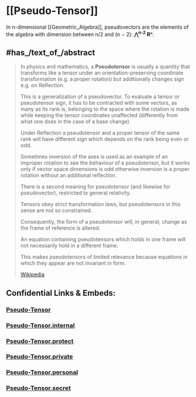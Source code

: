 
# [[Pseudo-Tensor]] 


In n-dimensional [[Geometric_Algebra]], 
pseudovectors are the 
elements of the algebra with dimension between n/2 and (n − 2): __⋀<sup>n-2</sup> Rⁿ__. 

## #has_/text_of_/abstract 


> In physics and mathematics, 
> a **Pseudotensor** is usually a quantity that transforms like a tensor 
> under an orientation-preserving coordinate transformation 
> (e.g. a proper rotation) 
> but additionally changes sign e.g. on Reflection. 
> 
> This is a generalization of a pseudovector. 
> To evaluate a tensor or pseudotensor sign, 
> it has to be contracted with some vectors, as many as its rank is, 
> belonging to the space where the rotation is made 
> while keeping the tensor coordinates unaffected 
> (differently from what one does in the case of a base change). 
> 
> Under Reflection a pseudotensor and a proper tensor of the same rank 
> will have different sign which depends on the rank being even or odd. 
> 
> Sometimes inversion of the axes is used as an example of an improper rotation 
> to see the behaviour of a pseudotensor, 
> but it works only if vector space dimensions is odd 
> otherwise inversion is a proper rotation without an additional reflection.
>
> There is a second meaning for pseudotensor (and likewise for pseudovector), 
> restricted to general relativity. 
> 
> Tensors obey strict transformation laws, 
> but pseudotensors in this sense are not so constrained. 
> 
> Consequently, the form of a pseudotensor will, in general, 
> change as the frame of reference is altered. 
> 
> An equation containing pseudotensors which holds in one frame 
> will not necessarily hold in a different frame. 
> 
> This makes pseudotensors of limited relevance 
> because equations in which they appear are not invariant in form.
>
> [Wikipedia](https://en.wikipedia.org/wiki/Pseudotensor)


## Confidential Links & Embeds: 

### [Pseudo-Tensor](/_public/Mathematics/Geometry/Pseudo-Tensor.md) 

### [Pseudo-Tensor.internal](/_internal/Mathematics/Geometry/Pseudo-Tensor.internal.md) 

### [Pseudo-Tensor.protect](/_protect/Mathematics/Geometry/Pseudo-Tensor.protect.md) 

### [Pseudo-Tensor.private](/_private/Mathematics/Geometry/Pseudo-Tensor.private.md) 

### [Pseudo-Tensor.personal](/_personal/Mathematics/Geometry/Pseudo-Tensor.personal.md) 

### [Pseudo-Tensor.secret](/_secret/Mathematics/Geometry/Pseudo-Tensor.secret.md) 
